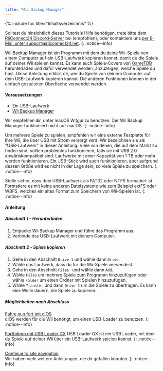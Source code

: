 ```yaml
---
title: "Wii Backup Manager"
---
```


{% include toc title="Inhaltsverzeichnis" %}

Solltest du hinsichtlich dieses Tutorials Hilfe benötigen, trete bitte dem [RiiConnect24 Discord-Server](https://discord.gg/b4Y7jfD) bei (empfohlen), oder kontaktiere uns [per E-Mail unter support@riiconnect24.net](mailto:support@riiconnect24.net).
{: .notice--info}

Wii Backup Manager ist ein Programm mit dem du deine Wii-Spiele von einem Computer auf ein USB-Laufwerk kopieren kannst, damit du die Spiele auf deiner Wii spielen kannst. Es kann auch Spiele-Covers von [GameTDB](https://gametdb.com/) herunterladen und dafür verwendet werden, anzuzeigen, welche Spiele du hast. Diese Anleitung erklärt dir, wie du Spiele von deinem Computer auf dein USB-Laufwerk kopieren kannst. Die anderen Funktionen können in der einfach gestalteten Oberfläche verwendet werden.
#### Voraussetzungen

* Ein USB-Laufwerk
* [Wii Backup Manager](https://static.wiidatabase.de/Wii-Backup-Manager.zip)

Wir empfehlen dir, unter macOS Witgui zu benutzen. Der Wii Backup Manager funktioniert nicht auf macOS.
{: .notice--info}

Um mehrere Spiele zu spielen, empfehlen wir eine externe Festplatte für Ihre Wii, die über USB mit Strom versorgt wird. Wir bezeichnen sie als "USB-Laufwerk" in dieser Anleitung. Viele von denen, die auf dem Markt zu finden sind, sollten problemlos funktionieren, falls sie mit USB 2.0 abwärtskompatibel sind. Laufwerke mit einer Kapazität von 1 TB oder mehr werden funktionieren. Ein USB-Stick wird auch funktionieren, aber aufgrund dessen Größe wird es nicht in der Lage sein, so viele Spiele zu speichern.
{: .notice--info}

Stelle sicher, dass dein USB-Laufwerk als FAT32 oder NTFS formatiert ist. Formatiere es mit keine anderen Dateisysteme wie zum Beispiel extFS oder WBFS, welches ein altes Format zum Speichern von Wii-Spielen ist.
{: .notice--info}

#### Anleitung

##### Abschnitt 1 - Herunterladen

1. Entpacke Wii Backup Manager und führe das Programm aus.
2. Verbinde das USB-Laufwerk mit deinem Computer.

##### Abschnitt 2 - Spiele kopieren

1. Gehe in den Abschnitt `Drive 1` und wähle dann `Drive`.
2. Wähle das Laufwerk, dass du für die Wii-Spiele verwendest.
3. Gehe in den Abschnitt `Files ` und wähle dann `Add`.
4. Wähle `Files` um mehrere Spiele zum Programm hinzuzufügen oder wähle `Folder` um einen Ordner mit Spielen hinzuzufügen.
5. Wähle `Transfer` und dann `Drive 1` um die Spiele zu übertragen. Es kann eine Weile dauern, die Spiele zu kopieren.

##### Möglichkeiten nach Abschluss

[Fahre nun fort mit cIOS](cios)<br> cIOS werden für die Wii benötigt, um einen USB-Loader zu benutzen.
{: .notice--info}

[Fortfahren mit USB Loader GX](usbloadergx) USB Loader GX ist ein USB Loader, mit dem du Spiele auf deiner Wii über ein USB-Laufwerk spielen kannst.
{: .notice--info}

[Continue to site navigation](site-navigation)<br> Wir haben viele weitere Anleitungen, die dir gefallen könnten.
{: .notice--info}
